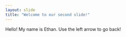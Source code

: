 ```yaml
---
layout: slide
title: "Welcome to our second slide!"
---
```

Hello! My name is Ethan.
Use the left arrow to go back!
